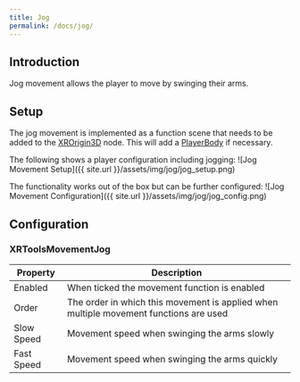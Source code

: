 ```yaml
---
title: Jog
permalink: /docs/jog/
---
```



## Introduction
Jog movement allows the player to move by swinging their arms.

## Setup
The jog movement is implemented as a function scene that needs to be added
to the [XROrigin3D](https://docs.godotengine.org/en/stable/classes/class_xrorigin3d.html) node. This will add a [PlayerBody](https://godotvr.github.io/godot-xr-tools/docs/player_body/) if necessary.

The following shows a player configuration including jogging:
![Jog Movement Setup]({{ site.url }}/assets/img/jog/jog_setup.png)

The functionality works out of the box but can be further configured:
![Jog Movement Configuration]({{ site.url }}/assets/img/jog/jog_config.png)

## Configuration

### XRToolsMovementJog

| Property | Description |
| ---- | ------------ |
| Enabled    | When ticked the movement function is enabled |
| Order      | The order in which this movement is applied when multiple movement functions are used |
| Slow Speed | Movement speed when swinging the arms slowly |
| Fast Speed | Movement speed when swinging the arms quickly |
